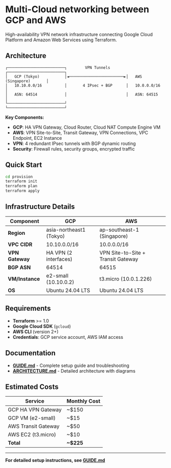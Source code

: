 # Multi-Cloud networking between GCP and AWS

High-availability VPN network infrastructure connecting Google Cloud Platform and Amazon Web Services using Terraform.

## Architecture

```
┌─────────────────────────┐        VPN Tunnels       ┌─────────────────────────┐
│   GCP (Tokyo)           │◄────────────────────────►│   AWS (Singapore)       │
│   10.10.0.0/16          │       4 IPsec + BGP      │   10.0.0.0/16           │
│   ASN: 64514            │                          │   ASN: 64515            │
└─────────────────────────┘                          └─────────────────────────┘
```

**Key Components:**
- **GCP**: HA VPN Gateway, Cloud Router, Cloud NAT Compute Engine VM
- **AWS**: VPN Site-to-Site, Transit Gateway, VPN Connections, VPC Endpoint, EC2 Instance
- **VPN**: 4 redundant IPsec tunnels with BGP dynamic routing
- **Security**: Firewall rules, security groups, encrypted traffic

## Quick Start

```bash
cd provision
terraform init
terraform plan
terraform apply
```

## Infrastructure Details

| Component | GCP | AWS |
|-----------|-----|-----|
| **Region** | asia-northeast1 (Tokyo) | ap-southeast-1 (Singapore) |
| **VPC CIDR** | 10.10.0.0/16 | 10.0.0.0/16 |
| **VPN Gateway** | HA VPN (2 interfaces) | VPN Site-to-Site + Transit Gateway |
| **BGP ASN** | 64514 | 64515 |
| **VM/Instance** | e2-small (10.10.0.2) | t3.micro (10.0.1.226) |
| **OS** | Ubuntu 24.04 LTS | Ubuntu 24.04 LTS |

## Requirements

- **Terraform** >= 1.0
- **Google Cloud SDK** (`gcloud`)
- **AWS CLI** (version 2+)
- **Credentials**: GCP service account, AWS IAM access

## Documentation

- **[GUIDE.md](GUIDE.md)** - Complete setup guide and troubleshooting
- **[ARCHITECTURE.md](ARCHITECTURE.md)** - Detailed architecture with diagrams

## Estimated Costs

| Service | Monthly Cost |
|---------|--------------|
| GCP HA VPN Gateway | ~$150 |
| GCP VM (e2-small) | ~$15 |
| AWS Transit Gateway | ~$50 |
| AWS EC2 (t3.micro) | ~$10 |
| **Total** | **~$225** |

---

**For detailed setup instructions, see [GUIDE.md](GUIDE.md)**

